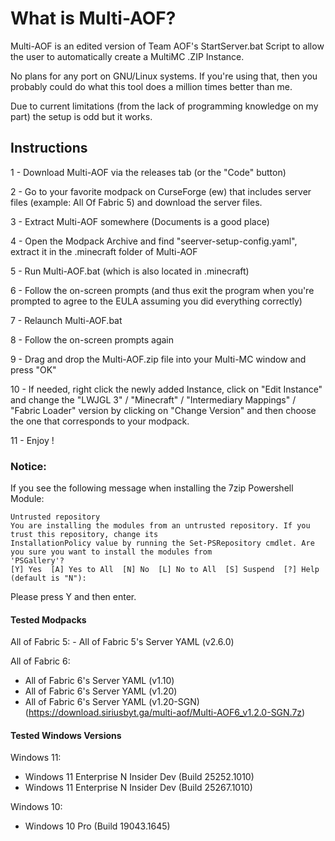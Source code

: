 <h1>What is Multi-AOF?</h1>
Multi-AOF is an edited version of Team AOF's StartServer.bat Script to allow the user to automatically create a MultiMC .ZIP Instance.

No plans for any port on GNU/Linux systems. If you're using that, then you probably could do what this tool does a million times better than me.

Due to current limitations (from the lack of programming knowledge on my part) the setup is odd but it works.

<h2>Instructions</h2>

1 - Download Multi-AOF via the releases tab (or the "Code" button)

2 - Go to your favorite modpack on CurseForge (ew) that includes server files (example: All Of Fabric 5) and download the server files.

3 - Extract Multi-AOF somewhere (Documents is a good place)

4 - Open the Modpack Archive and find "seerver-setup-config.yaml", extract it in the .minecraft folder of Multi-AOF

5 - Run Multi-AOF.bat (which is also located in .minecraft)

6 - Follow the on-screen prompts (and thus exit the program when you're prompted to agree to the EULA assuming you did everything correctly)

7 - Relaunch Multi-AOF.bat

8 - Follow the on-screen prompts again

9 - Drag and drop the Multi-AOF.zip file into your Multi-MC window and press "OK"

10 - If needed, right click the newly added Instance, click on "Edit Instance" and change the "LWJGL 3" / "Minecraft" / "Intermediary Mappings" / "Fabric Loader" version by clicking on "Change Version" and then choose the one that corresponds to your modpack.

11 - Enjoy !


<h3>Notice:</h3>
If you see the following message when installing the 7zip Powershell Module:

```
Untrusted repository
You are installing the modules from an untrusted repository. If you trust this repository, change its
InstallationPolicy value by running the Set-PSRepository cmdlet. Are you sure you want to install the modules from
'PSGallery'?
[Y] Yes  [A] Yes to All  [N] No  [L] No to All  [S] Suspend  [?] Help (default is "N"):
```

Please press Y and then enter.

<h4>Tested Modpacks</h4>
All of Fabric 5:
- All of Fabric 5's Server YAML (v2.6.0)

All of Fabric 6:
- All of Fabric 6's Server YAML (v1.10)
- All of Fabric 6's Server YAML (v1.20)
- All of Fabric 6's Server YAML (v1.20-SGN) (https://download.siriusbyt.ga/multi-aof/Multi-AOF6_v1.2.0-SGN.7z)

<h4>Tested Windows Versions</h4>

Windows 11:
- Windows 11 Enterprise N Insider Dev (Build 25252.1010)
- Windows 11 Enterprise N Insider Dev (Build 25267.1010)

Windows 10:
- Windows 10 Pro (Build 19043.1645)
